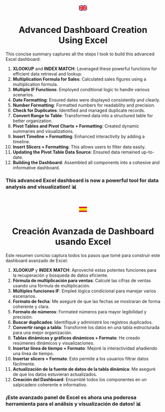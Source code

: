 <h1 align="center">
<img src="https://github.com/Karim-Medlej/Karim-Medlej/blob/main/gb.jpg" width="5%" height="5%">
</h1>

<h1 align="center">Advanced Dashboard Creation Using Excel</h1>

This concise summary captures all the steps I took to build this advanced Excel dashboard:

1. **XLOOKUP** and **INDEX MATCH**: Leveraged these powerful functions for efficient data retrieval and lookup.
2. **Multiplication Formula for Sales**: Calculated sales figures using a multiplication formula.
3. **Multiple IF Functions**: Employed conditional logic to handle various scenarios.
4. **Date Formatting**: Ensured dates were displayed consistently and clearly.
5. **Number Formatting**: Formatted numbers for readability and precision.
6. **Check for Duplicates**: Identified and managed duplicate records.
7. **Convert Range to Table**: Transformed data into a structured table for better organization.
8. **Pivot Tables and Pivot Charts + Formatting**: Created dynamic summaries and visualizations.
9. **Insert Timeline + Formatting**: Enhanced interactivity by adding a timeline.
10. **Insert Slicers + Formatting**: This allows users to filter data easily.
11. **Updating the Pivot Table Data Source**: Ensured data remained up-to-date.
12. **Building the Dashboard**: Assembled all components into a cohesive and informative dashboard.

### This advanced Excel dashboard is now a powerful tool for data analysis and visualization! 📊

 <h1 align="center">
<img src="https://github.com/Karim-Medlej/Karim-Medlej/blob/main/esp.jpg" width="5%" height="5%">
</h1>

<h1 align="center">Creación Avanzada de Dashboard usando Excel</h1>

Este resumen conciso captura todos los pasos que tomé para construir este dashboard avanzado de Excel:

1. **XLOOKUP** y **INDEX MATCH**: Aproveché estas potentes funciones para la recuperación y búsqueda de datos eficiente.
2. **Fórmula de multiplicación para ventas**: Calculé las cifras de ventas usando una fórmula de multiplicación.
3. **Múltiples funciones IF**: Empleé lógica condicional para manejar varios escenarios.
4. **Formato de fecha**: Me aseguré de que las fechas se mostraran de forma coherente y clara.
5. **Formato de números**: Formateé números para mayor legibilidad y precisión.
6. **Buscar duplicados**: Identifiqué y administré los registros duplicados.
7. **Convertir rango a tabla**: Transformé los datos en una tabla estructurada para una mejor organización.
8. **Tablas dinámicas y gráficos dinámicos + Formato**: He creado resúmenes dinámicos y visualizaciones.
9. **Insertar línea de tiempo + Formato**: Mejoré la interactividad añadiendo una línea de tiempo.
10. **Insertar slicers + Formato**: Esto permite a los usuarios filtrar datos fácilmente.
11. **Actualización de la fuente de datos de la tabla dinámica**: Me aseguré de que los datos estuvieran actualizados.
12. **Creación del Dashboard**: Ensamblé todos los componentes en un salpicadero coherente e informativo.

### ¡Este avanzado panel de Excel es ahora una poderosa herramienta para el análisis y visualización de datos! 📊
